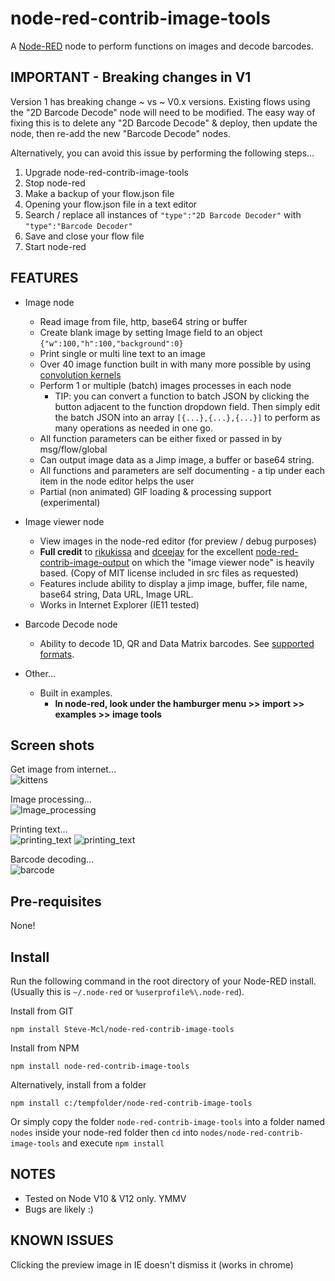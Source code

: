 node-red-contrib-image-tools
============================

A <a href="http://nodered.org" target="_new">Node-RED</a> node to perform functions on images and decode barcodes.

IMPORTANT - Breaking changes in V1
---------
Version 1 has breaking change ~ vs ~ V0.x versions.
Existing flows using the "2D Barcode Decode" node will need to be modified. The easy way of fixing this is to delete any "2D Barcode Decode" & deploy, then update the node, then re-add the new "Barcode Decode" nodes.

Alternatively, you can avoid this issue by performing the following steps...

1. Upgrade node-red-contrib-image-tools
1. Stop node-red
1. Make a backup of your flow.json file
1. Opening your flow.json file in a text editor 
1. Search / replace all instances of `"type":"2D Barcode Decoder"` with `"type":"Barcode Decoder"`
1. Save and close your flow file
1. Start node-red



FEATURES
--------

* Image node
  * Read image from file, http, base64 string or buffer
  * Create blank image by setting Image field to an object `{"w":100,"h":100,"background":0}`
  * Print single or multi line text to an image
  * Over 40 image function built in with many more possible by using [convolution kernels](https://en.wikipedia.org/wiki/Kernel_(image_processing))
  * Perform 1 or multiple (batch) images processes in each node
    * TIP: you can convert a function to batch JSON by clicking the button adjacent to the function dropdown field. Then simply edit the batch JSON into an array `[{...},{...},{...}]` to perform as many operations as needed in one go.
  * All function parameters can be either fixed or passed in by msg/flow/global
  * Can output image data as a Jimp image, a buffer or base64 string.
  * All functions and parameters are self documenting - a tip under each item in the node editor helps the user
  * Partial (non animated) GIF loading & processing support (experimental)

* Image viewer node
  * View images in the node-red editor (for preview / debug purposes)
  * **Full credit** to [rikukissa](https://github.com/rikukissa) and [dceejay](https://github.com/dceejay) for the excellent [node-red-contrib-image-output](https://github.com/rikukissa/node-red-contrib-image-output) on which the "image viewer node" is heavily based. (Copy of MIT license included in src files as requested)
  * Features include ability to display a jimp image, buffer, file name, base64 string, Data URL, Image URL.
  * Works in Internet Explorer (IE11 tested)

* Barcode Decode node
  * Ability to decode 1D, QR and Data Matrix barcodes. See [supported formats](https://www.npmjs.com/package/@zxing/library#supported-formats).


* Other...
  * Built in examples.  
    * **In node-red, look under the hamburger menu >> import >> examples >> image tools**

Screen shots
------------

Get image from internet...<br>
![kittens](https://user-images.githubusercontent.com/44235289/79025855-dea9ff00-7b7e-11ea-98de-2297d879962d.png)

Image processing...<br>
![Image_processing](https://user-images.githubusercontent.com/44235289/59148882-30857400-8a06-11e9-9b7a-227e761bd617.png)

Printing text...<br>
![printing_text](https://user-images.githubusercontent.com/44235289/59148604-fcf51a80-8a02-11e9-9a6b-f1578d6ee391.gif)
![printing_text](https://user-images.githubusercontent.com/44235289/81293532-66433a80-9065-11ea-88e5-3a3893574255.png)

Barcode decoding...<br>
![barcode](https://user-images.githubusercontent.com/44235289/79025486-d43b3580-7b7d-11ea-8f42-b7ad6471d00c.gif)


Pre-requisites
--------------

None!


Install
-------

Run the following command in the root directory of your Node-RED install.
(Usually this is `~/.node-red` or `%userprofile%\.node-red`).

Install from GIT

    npm install Steve-Mcl/node-red-contrib-image-tools

Install from NPM 

    npm install node-red-contrib-image-tools 

Alternatively, install from a folder

    npm install c:/tempfolder/node-red-contrib-image-tools

Or simply copy the folder `node-red-contrib-image-tools` into a folder named `nodes` inside your node-red folder then `cd` into `nodes/node-red-contrib-image-tools` and execute `npm install`

NOTES
-----
* Tested on Node V10 & V12 only. YMMV
* Bugs are likely :)

KNOWN ISSUES
------------
Clicking the preview image in IE doesn't dismiss it (works in chrome)

